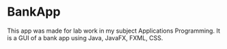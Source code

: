# BankApp

This app was made for lab work in my subject Applications Programming. It is a GUI of a bank app using Java, JavaFX, FXML, CSS.
